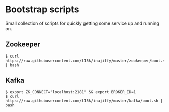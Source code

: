 Bootstrap scripts
=================

Small collection of scripts for quickly getting some service up and running on.

Zookeeper
---------
    $ curl https://raw.githubusercontent.com/t15k/inajiffy/master/zookeeper/boot.sh | bash

Kafka
-----
    $ export ZK_CONNECT="localhost:2181" && export BROKER_ID=1
    $ curl https://raw.githubusercontent.com/t15k/inajiffy/master/kafka/boot.sh | bash
